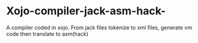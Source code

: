 # Xojo-compiler-jack-asm-hack-
A compiler coded in xojo. From jack files tokenize to xml files, generate vm code then translate to asm(hack)

